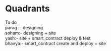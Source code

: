 # Quadrants
To do<br />
parag :- designing <br />
soham:- designing + site<br />
yash:- site + smart_contract deploy & test <br />
bhavya:- smart_contract create and deploy + site<br />
